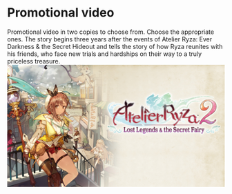 # Promotional video
Promotional video in two copies to choose from. Choose the appropriate ones. 
The story begins three years after the events of Atelier Ryza: Ever Darkness & the Secret Hideout and tells the story of how Ryza reunites with his friends, who face new trials and hardships on their way to a truly priceless treasure.
![alt text](atelier-ryza-2-lost-legends-and-the-secret-fairy-switch-hero.jpg)
